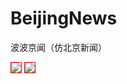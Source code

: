 # BeijingNews
波波京闻（仿北京新闻）

<div >
<img src="https://github.com/leonInShanghai/BeijingNews/blob/master/app/src/main/res/drawable-hdpi/splash_sheep_newyear.png?raw=true"
style="border: 1px solid #ff0000;"/>
<img src="https://github.com/leonInShanghai/BeijingNews/blob/master/app/src/main/res/drawable-hdpi/splash_sheep_newyear.png"
style="border: 1px solid #ff0000;"/>
<div />